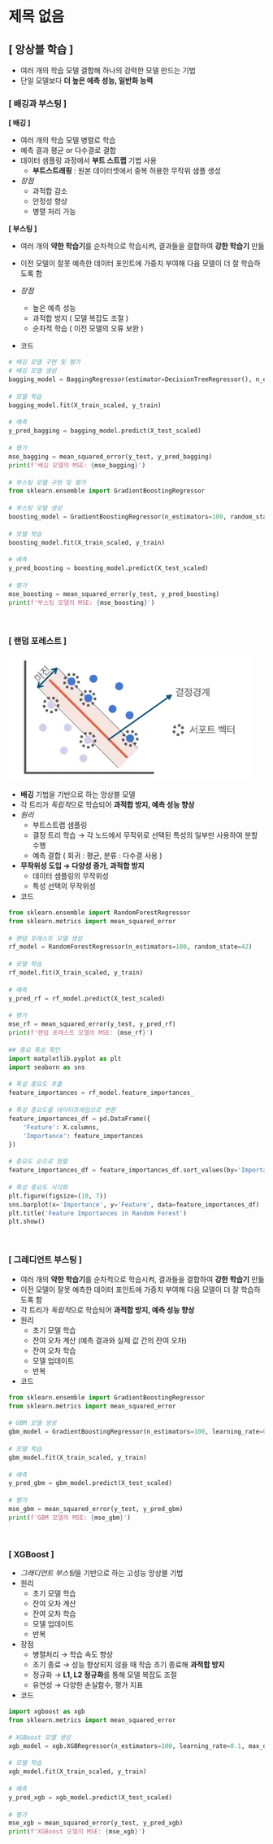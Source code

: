 # 제목 없음

## [ 앙상블 학습 ]

- 여러 개의 학습 모델 결합해 하나의 강력한 모델 만드는 기법
- 단일 모델보다 **더 높은 에측 성능, 일반화 능력**

### [ 배깅과 부스팅 ]

**[ 배깅 ]**

- 여러 개의 학습 모델 병렬로 학습
- 예측 결과 평균 or 다수결로 결합
- 데이터 샘플링 과정에서 **부트 스트랩** 기법 사용
    - **부트스트래핑** : 원본 데이터셋에서 중복 허용한 무작위 샘플 생성
- *장점*
    - 과적합 감소
    - 안정성 향상
    - 병렬 처리 가능
&nbsp;

**[ 부스팅 ]**

- 여러 개의 **약한 학습기**를 순차적으로 학습시켜, 결과들을 결합하여 **강한 학습기** 만듦
- 이전 모델이 잘못 예측한 데이터 포인트에 가중치 부여해 다음 모델이 더 잘 학습하도록 함
- *장점*
    - 높은 예측 성능
    - 과적합 방지 ( 모델 복잡도 조절 )
    - 순차적 학습 ( 이전 모델의 오류 보완 )
&nbsp;

- 코드

```python
# 배깅 모델 구현 및 평가
# 배깅 모델 생성
bagging_model = BaggingRegressor(estimator=DecisionTreeRegressor(), n_estimators=100, random_state=42)

# 모델 학습
bagging_model.fit(X_train_scaled, y_train)

# 예측
y_pred_bagging = bagging_model.predict(X_test_scaled)

# 평가
mse_bagging = mean_squared_error(y_test, y_pred_bagging)
print(f'배깅 모델의 MSE: {mse_bagging}')

# 부스팅 모델 구현 및 평가
from sklearn.ensemble import GradientBoostingRegressor

# 부스팅 모델 생성
boosting_model = GradientBoostingRegressor(n_estimators=100, random_state=42)

# 모델 학습
boosting_model.fit(X_train_scaled, y_train)

# 예측
y_pred_boosting = boosting_model.predict(X_test_scaled)

# 평가
mse_boosting = mean_squared_error(y_test, y_pred_boosting)
print(f'부스팅 모델의 MSE: {mse_boosting}')

```
&nbsp;
&nbsp;
### [ 랜덤 포레스트 ]

![image.png](image.png)

- **배깅** 기법을 기반으로 하는 앙상블 모델
- 각 트리가 *독립적*으로 학습되어 **과적합 방지, 예측 성능 향상**
&nbsp;
- *원리*
    - 부트스트랩 샘플링
    - 결정 트리 학습 → 각 노드에서 무작위로 선택된 특성의 일부만 사용하여 분할 수행
    - 예측 결합 ( 회귀 : 평균, 분류 : 다수결 사용 )
- **무작위성 도입 → 다양성 증가, 과적합 방지**
    - 데이터 샘플링의 무작위성
    - 특성 선택의 무작위성
    &nbsp;
- 코드

```python
from sklearn.ensemble import RandomForestRegressor
from sklearn.metrics import mean_squared_error

# 랜덤 포레스트 모델 생성
rf_model = RandomForestRegressor(n_estimators=100, random_state=42)

# 모델 학습
rf_model.fit(X_train_scaled, y_train)

# 예측
y_pred_rf = rf_model.predict(X_test_scaled)

# 평가
mse_rf = mean_squared_error(y_test, y_pred_rf)
print(f'랜덤 포레스트 모델의 MSE: {mse_rf}')

## 중요 특성 확인
import matplotlib.pyplot as plt
import seaborn as sns

# 특성 중요도 추출
feature_importances = rf_model.feature_importances_

# 특성 중요도를 데이터프레임으로 변환
feature_importances_df = pd.DataFrame({
    'Feature': X.columns,
    'Importance': feature_importances
})

# 중요도 순으로 정렬
feature_importances_df = feature_importances_df.sort_values(by='Importance', ascending=False)

# 특성 중요도 시각화
plt.figure(figsize=(10, 7))
sns.barplot(x='Importance', y='Feature', data=feature_importances_df)
plt.title('Feature Importances in Random Forest')
plt.show()
```
&nbsp;
&nbsp;
### [ 그레디언트 부스팅 ]

- 여러 개의 **약한 학습기**를 순차적으로 학습시켜, 결과들을 결합하여 **강한 학습기** 만듦
- 이전 모델이 잘못 예측한 데이터 포인트에 가중치 부여해 다음 모델이 더 잘 학습하도록 함
- 각 트리가 *독립적*으로 학습되어 **과적합 방지, 예측 성능 향상**
&nbsp;
- 원리
    - 초기 모델 학습
    - 잔여 오차 계산 (예측 결과와 실제 값 간의 잔여 오차)
    - 잔여 오차 학습
    - 모델 업데이트
    - 반복
&nbsp;
- 코드

```python
from sklearn.ensemble import GradientBoostingRegressor
from sklearn.metrics import mean_squared_error

# GBM 모델 생성
gbm_model = GradientBoostingRegressor(n_estimators=100, learning_rate=0.1, max_depth=3, random_state=42)

# 모델 학습
gbm_model.fit(X_train_scaled, y_train)

# 예측
y_pred_gbm = gbm_model.predict(X_test_scaled)

# 평가
mse_gbm = mean_squared_error(y_test, y_pred_gbm)
print(f'GBM 모델의 MSE: {mse_gbm}')
```
&nbsp;
&nbsp;
### [ XGBoost ]

- *그래디언트 부스팅*을 기반으로 하는 고성능 앙상블 기법
- 원리
    - 초기 모델 학습
    - 잔여 오차 계산
    - 잔여 오차 학습
    - 모델 업데이트
    - 반복
- 장점
    - 병렬처리 → 학습 속도 향상
    - 조기 종료 → 성능 향상되지 않을 때 학습 조기 종료해 **과적합 방지**
    - 정규화 → **L1, L2 정규화**를 통해 모델 복잡도 조절
    - 유연성 → 다양한 손실함수, 평가 지표
- 코드

```python
import xgboost as xgb
from sklearn.metrics import mean_squared_error

# XGBoost 모델 생성
xgb_model = xgb.XGBRegressor(n_estimators=100, learning_rate=0.1, max_depth=3, random_state=42)

# 모델 학습
xgb_model.fit(X_train_scaled, y_train)

# 예측
y_pred_xgb = xgb_model.predict(X_test_scaled)

# 평가
mse_xgb = mean_squared_error(y_test, y_pred_xgb)
print(f'XGBoost 모델의 MSE: {mse_xgb}')
```
